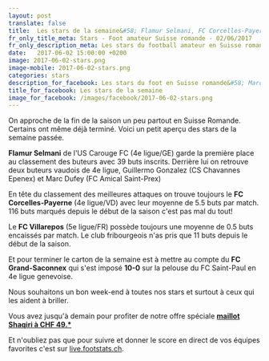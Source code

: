 ```yaml
---
layout: post
translate: false
title:  Les stars de la semaine&#58; Flamur Selmani, FC Corcelles-Payerne, FC Villarepos et FC Grand-Saconnex
fr_only_title_meta: Stars - Foot amateur Suisse romande - 02/06/2017
fr_only_description_meta: Les stars du football amateur en Suisse romande de la 2e à la 5e ligue - 02/06/2017
date:   2017-06-02 15:00:00 +0200
image: 2017-06-02-stars.png
image-mobile: 2017-06-02-stars.png
categories: stars
description_for_facebook: Les stars du foot en Suisse romande&#58; Marc Dufey, FC Corcelles-Payerne, FC Villarepos et FC Grand-Saconnex
title_for_facebook: Les stars de la semaine
image_for_facebook: /images/facebook/2017-06-02-stars.png
---
```

On approche de la fin de la saison un peu partout en Suisse Romande. Certains ont même déjà terminé. Voici un petit aperçu des stars de la semaine passée.

__Flamur Selmani__ de l'US Carouge FC (4e ligue/GE) garde la première place au classement des buteurs avec 39 buts inscrits. Derrière lui on retrouve deux buteurs vaudois de 4e ligue, Guillermo Gonzalez (CS Chavannes Epenex) et Marc Dufey (FC Amical Saint-Prex)

En tête du classement des meilleures attaques on trouve toujours le __FC Corcelles-Payerne__ (4e ligue/VD) avec leur moyenne de 5.5 buts par match. 116 buts marqués depuis le début de la saison c'est pas mal du tout!

Le __FC Villarepos__ (5e ligue/FR) possède toujours une moyenne de 0.5 buts encaissés par match. Le club fribourgeois n'as pris que 11 buts depuis le début de la saison.

Et pour terminer le carton de la semaine est à mettre au compte du __FC Grand-Saconnex__ qui s'est imposé __10-0__ sur la pelouse du FC Saint-Paul en 4e ligue genevoise.

Nous souhaitons un bon week-end à toutes nos stars et surtout à ceux qui les aident à briller.

Vous avez jusqu'à demain pour profiter de notre offre spéciale <a href='https://www.footstats.ch/shop'>__maillot Shaqiri à CHF 49.*__</a>

Et n'oubliez pas que pour suivre et donner le score en direct de vos équipes favorites c'est sur <a href='http://live.footstats.ch'>live.footstats.ch</a>.